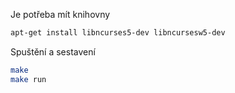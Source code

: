 Je potřeba mít knihovny
```sh
apt-get install libncurses5-dev libncursesw5-dev
```

Spuštění a sestavení
```sh
make
make run
```